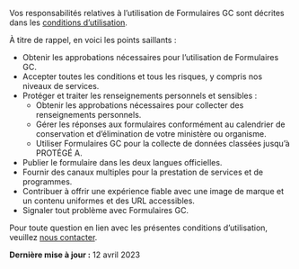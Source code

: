 Vos responsabilités relatives à l’utilisation de Formulaires GC sont décrites dans les [conditions d’utilisation](#).

À titre de rappel, en voici les points saillants :
- Obtenir les approbations nécessaires pour l’utilisation de Formulaires GC.
- Accepter toutes les conditions et tous les risques, y compris nos niveaux de services. 
- Protéger et traiter les renseignements personnels et sensibles : 
    - Obtenir les approbations nécessaires pour collecter des renseignements personnels.
    - Gérer les réponses aux formulaires conformément au calendrier de conservation et d’élimination de votre ministère ou organisme. 
    - Utiliser Formulaires GC pour la collecte de données classées jusqu’à PROTÉGÉ A. 
- Publier le formulaire dans les deux langues officielles. 
- Fournir des canaux multiples pour la prestation de services et de programmes. 
- Contribuer à offrir une expérience fiable avec une image de marque et un contenu uniformes et des URL accessibles.
- Signaler tout problème avec Formulaires GC. 

Pour toute question en lien avec les présentes conditions d’utilisation, veuillez [nous contacter](https://forms-formulaires.alpha.canada.ca/fr/form-builder/support/contactus).



 **Dernière mise à jour :** 12 avril 2023 